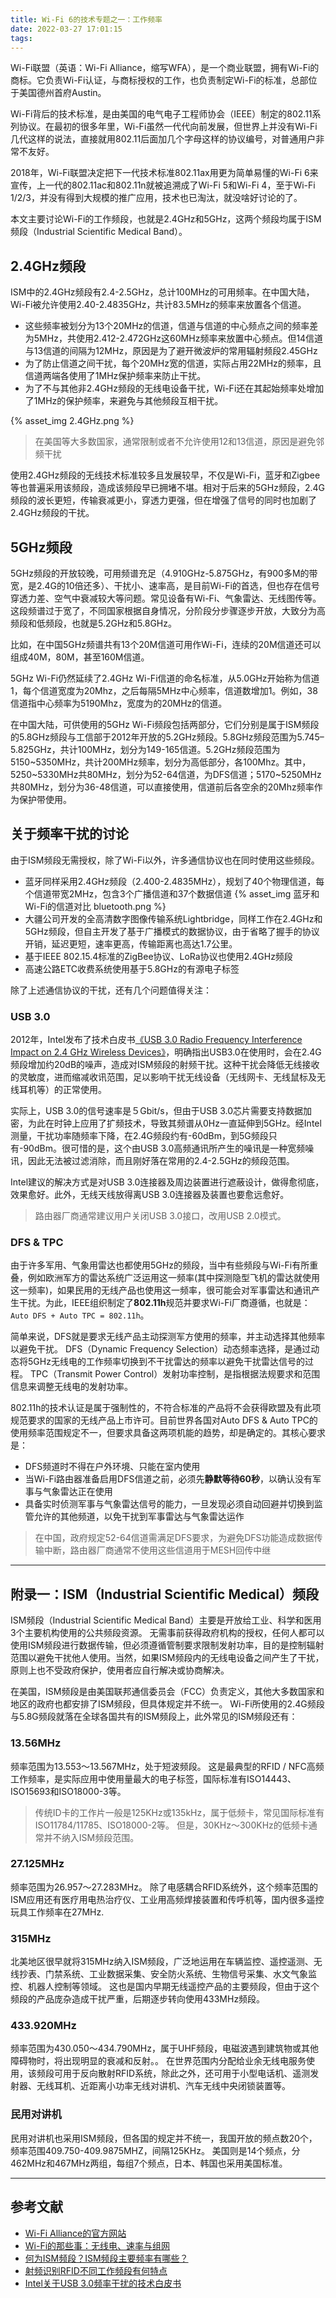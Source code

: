 ```yaml
---
title: Wi-Fi 6的技术专题之一：工作频率
date: 2022-03-27 17:01:15
tags:
---
```


Wi-Fi联盟（英语：Wi-Fi Alliance，缩写WFA），是一个商业联盟，拥有Wi-Fi的商标。它负责Wi-Fi认证，与商标授权的工作，也负责制定Wi-Fi的标准，总部位于美国德州首府Austin。

Wi-Fi背后的技术标准，是由美国的电气电子工程师协会（IEEE）制定的802.11系列协议。在最初的很多年里，Wi-Fi虽然一代代向前发展，但世界上并没有Wi-Fi几代这样的说法，直接就用802.11后面加几个字母这样的协议编号，对普通用户非常不友好。

2018年，Wi-Fi联盟决定把下一代技术标准802.11ax用更为简单易懂的Wi-Fi 6来宣传，上一代的802.11ac和802.11n就被追溯成了Wi-Fi 5和Wi-Fi 4，至于Wi-Fi 1/2/3，并没有得到大规模的推广应用，技术也已淘汰，就没啥好讨论的了。

本文主要讨论Wi-Fi的工作频段，也就是2.4GHz和5GHz，这两个频段均属于ISM频段（Industrial Scientific Medical Band）。

## 2.4GHz频段

ISM中的2.4GHz频段有2.4-2.5GHz，总计100MHz的可用频率。在中国大陆，Wi-Fi被允许使用2.40-2.4835GHz，共计83.5MHz的频率来放置各个信道。

- 这些频率被划分为13个20MHz的信道，信道与信道的中心频点之间的频率差为5MHz，共使用2.412-2.472GHz这60MHz频率来放置中心频点。但14信道与13信道的间隔为12MHz，原因是为了避开微波炉的常用辐射频段2.45GHz
- 为了防止信道之间干扰，每个20MHz宽的信道，实际占用22MHz的频率，且信道两端各使用了1MHz保护频率来防止干扰。
- 为了不与其他非2.4GHz频段的无线电设备干扰，Wi-Fi还在其起始频率处增加了1MHz的保护频率，来避免与其他频段互相干扰。

{% asset_img 2.4GHz.png %}

> 在美国等大多数国家，通常限制或者不允许使用12和13信道，原因是避免邻频干扰

使用2.4GHz频段的无线技术标准较多且发展较早，不仅是Wi-Fi，蓝牙和Zigbee等也普遍采用该频段，造成该频段早已拥堵不堪。相对于后来的5GHz频段，2.4G频段的波长更短，传输衰减更小，穿透力更强，但在增强了信号的同时也加剧了2.4GHz频段的干扰。

## 5GHz频段

5GHz频段的开放较晚，可用频谱充足（4.910GHz-5.875GHz，有900多M的带宽，是2.4G的10倍还多）、干扰小、速率高，是目前Wi-Fi的首选，但也存在信号穿透力差、空气中衰减较大等问题。常见设备有Wi-Fi、气象雷达、无线图传等。
这段频谱过于宽了，不同国家根据自身情况，分阶段分步骤逐步开放，大致分为高频段和低频段，也就是5.2GHz和5.8GHz。

比如，在中国5GHz频谱共有13个20M信道可用作Wi-Fi，连续的20M信道还可以组成40M，80M，甚至160M信道。

5GHz Wi-Fi仍然延续了2.4GHz Wi-Fi信道的命名标准，从5.0GHz开始称为信道1，每个信道宽度为20Mhz，之后每隔5MHz中心频率，信道数增加1。例如，38信道指中心频率为5190Mhz，宽度为的20MHz的信道。

在中国大陆，可供使用的5GHz Wi-Fi频段包括两部分，它们分别是属于ISM频段的5.8GHz频段与工信部于2012年开放的5.2GHz频段。5.8GHz频段范围为5.745–5.825GHz，共计100MHz，划分为149-165信道。5.2GHz频段范围为5150~5350MHz，共计200MHz频率，划分为高低部分，各100Mhz。其中，5250~5330MHz共80MHz，划分为52-64信道，为DFS信道；5170~5250MHz共80MHz，划分为36-48信道，可以直接使用，信道前后各空余的20Mhz频率作为保护带使用。

## 关于频率干扰的讨论

由于ISM频段无需授权，除了Wi-Fi以外，许多通信协议也在同时使用这些频段。

- 蓝牙同样采用2.4GHz频段（2.400-2.4835MHz），规划了40个物理信道，每个信道带宽2MHz，包含3个广播信道和37个数据信道
  {% asset_img 蓝牙和Wi-Fi的信道对比 bluetooth.png %}
- 大疆公司开发的全高清数字图像传输系统Lightbridge，同样工作在2.4GHz和5GHz频段，但自主开发了基于广播模式的数据协议，由于省略了握手的协议开销，延迟更短，速率更高，传输距离也高达1.7公里。
- 基于IEEE 802.15.4标准的ZigBee协议、LoRa协议也使用2.4GHz频段
- 高速公路ETC收费系统使用基于5.8GHz的有源电子标签

除了上述通信协议的干扰，还有几个问题值得关注：

### USB 3.0

2012年，Intel发布了技术白皮书[《USB 3.0 Radio Frequency Interference Impact on 2.4 GHz Wireless Devices》](https://www.usb.org/sites/default/files/327216.pdf)，明确指出USB3.0在使用时，会在2.4G频段增加约20dB的噪声，造成对ISM频段的射频干扰。这种干扰会降低无线接收的灵敏度，进而缩减收讯范围，足以影响干扰无线设备（无线网卡、无线鼠标及无线耳机等）的正常使用。

实际上，USB 3.0的信号速率是５Gbit/s，但由于USB 3.0芯片需要支持数据加密，为此在时钟上应用了扩频技术，导致其频谱从0Hz一直延伸到5GHz。经Intel测量，干扰功率随频率下降，在2.4G频段约有-60dBm，到5G频段只有-90dBm。很可惜的是，这个由USB 3.0高频通讯所产生的噪讯是一种宽频噪讯，因此无法被过滤消除，而且刚好落在常用的2.4-2.5GHz的频段范围。

Intel建议的解决方式是对USB 3.0连接器及周边装置进行遮蔽设计，做得愈彻底，效果愈好。此外，无线天线放得离USB 3.0连接器及装置也要愈远愈好。

> 路由器厂商通常建议用户关闭USB 3.0接口，改用USB 2.0模式。

### DFS & TPC

由于许多军用、气象用雷达也都使用5GHz的频段，当中有些频段与Wi-Fi有所重叠，例如欧洲军方的雷达系统广泛运用这一频率(其中探测隐型飞机的雷达就使用这一频率)，如果民用的无线产品也使用这一频率，很可能会对军事雷达和通讯产生干扰。为此，IEEE组织制定了**802.11h**规范并要求Wi-Fi厂商遵循，也就是：`Auto DFS + Auto TPC = 802.11h`。

简单来说，DFS就是要求无线产品主动探测军方使用的频率，并主动选择其他频率以避免干扰。
DFS（Dynamic Frequency Selection）动态频率选择，是通过动态将5GHz无线电的工作频率切换到不干扰雷达的频率以避免干扰雷达信号的过程。 
TPC（Transmit Power Control）发射功率控制，是指根据法规要求和范围信息来调整无线电的发射功率。

802.11h的技术认证是属于强制性的，不符合标准的产品将不会获得欧盟及有此项规范要求的国家的无线产品上市许可。目前世界各国对Auto DFS & Auto TPC的使用频率范围规定不一，但要求具备这两项机能的趋势，却是确定的。其核心要求是：

- DFS频道时不得在户外环境、只能在室内使用
- 当Wi-Fi路由器准备启用DFS信道之前，必须先**静默等待60秒**，以确认没有军事与气象雷达正在使用
- 具备实时侦测军事与气象雷达信号的能力，一旦发现必须自动回避并切换到监管允许的其他频道，以免干扰到军事雷达与气象雷达运作

> 在中国，政府规定52-64信道需满足DFS要求，为避免DFS功能造成数据传输中断，路由器厂商通常不使用这些信道用于MESH回传中继

---

## 附录一：ISM（Industrial Scientific Medical）频段

ISM频段（Industrial Scientific Medical Band）主要是开放给工业、科学和医用3个主要机构使用的公共频段资源。
无需事前获得政府机构的授权，任何人都可以使用ISM频段进行数据传输，但必须遵循管制要求限制发射功率，目的是控制辐射范围以避免干扰他人使用。当然，如果ISM频段内的无线电设备之间产生了干扰，原则上也不受政府保护，使用者应自行解决或协商解决。

在美国，ISM频段是由美国联邦通信委员会（FCC）负责定义，其他大多数国家和地区的政府也都安排了ISM频段，但具体规定并不统一。
Wi-Fi所使用的2.4G频段与5.8G频段就落在全球各国共有的ISM频段上，此外常见的ISM频段还有：

### 13.56MHz

频率范围为13.553～13.567MHz，处于短波频段。
这是最典型的RFID / NFC高频工作频率，是实际应用中使用量最大的电子标签，国际标准有ISO14443、ISO15693和ISO18000-3等。

> 传统ID卡的工作片一般是125KHz或135kHz，属于低频卡，常见国际标准有ISO11784/11785、ISO18000-2等。
> 但是，30KHz～300KHz的低频卡通常并不纳入ISM频段范围。

### 27.125MHz

频率范围为26.957～27.283MHz。
除了电感耦合RFID系统外，这个频率范围的ISM应用还有医疗用电热治疗仪、工业用高频焊接装置和传呼机等，国内很多遥控玩具工作频率在27MHz.

### 315MHz

北美地区很早就将315MHz纳入ISM频段，广泛地运用在车辆监控、遥控遥测、无线抄表、门禁系统、工业数据采集、安全防火系统、生物信号采集、水文气象监控、机器人控制等领域。
这也是国内早期无线遥控产品的主要频段，但由于这个频段的产品庞杂造成干扰严重，后期逐步转向使用433MHz频段。

### 433.920MHz

频率范围为430.050～434.790MHz，属于UHF频段，电磁波遇到建筑物或其他障碍物时，将出现明显的衰减和反射。。
在世界范围内分配给业余无线电服务使用，该频段可用于反向散射RFID系统，除此之外，还可用于小型电话机、遥测发射器、无线耳机、近距离小功率无线对讲机、汽车无线中央闭锁装置等。

### 民用对讲机

民用对讲机也采用ISM频段，但各国的规定并不统一，我国开放的频点数20个，频率范围409.750-409.9875MHZ，间隔125KHz。
美国则是14个频点，分462MHz和467MHz两组，每组7个频点，日本、韩国也采用美国标准。

---

## 参考文献

- [Wi-Fi Alliance的官方网站](https://www.wi-fi.org/zh-hans)
- [Wi-Fi的那些事：无线电、速率与组网](https://yuanze.wang/posts/things-about-wifi/)
- [何为ISM频段？ISM频段主要频率有哪些？](https://www.sohu.com/a/432446555_814535)
- [射频识别RFID不同工作频段有何特点](http://www.iwl.iiot.com/news/345.html)
- [Intel关于USB 3.0频率干扰的技术白皮书](http://www.51cos.com/wp-content/uploads/2020/01/USB-3.0-Radio-Frequency-Interference-Impact-on-2.4-GHz-Wireless-Devices.pdf)